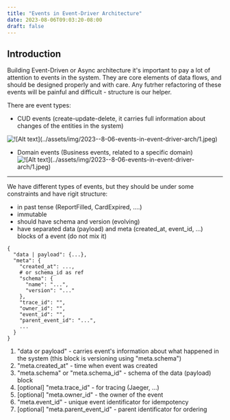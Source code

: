 ```yaml
---
title: "Events in Event-Driver Architecture"
date: 2023-08-06T09:03:20-08:00
draft: false
---
```

## Introduction

Building Event-Driven or Async architecture it's important to pay a lot of attention to events in the system.
They are core elements of data flows, and should be designed properly and with care. Any futrher refactoring of these events will be painful and difficult - structure is our helper.

There are event types:
 - CUD events (create-update-delete, it carries full information about changes of the entities in the system)

![!\[Alt text\](../assets/img/2023--8-06-events-in-event-driver-arch/1.jpeg)](/1/1.jpeg)

 - Domain events (Business events, related to a specific domain)
![!\[Alt text\](../assets/img/2023--8-06-events-in-event-driver-arch/1.jpeg)](/1/2.jpg)



----

We have different types of events, but they should be under some constraints and have rigit structure:
 - in past tense (ReportFilled, CardExpired, ....)
 - immutable
 - should have schema and version (evolving)
 - have separated data (payload) and meta (created_at, event_id, ...) blocks of a event (do not mix it)


```
{
  "data | payload": {...},
  "meta": {
    "created_at": ...,
    # or schema_id as ref
    "schema": {
      "name": "...",
      "version": "..."
    },
    "trace_id": "",
    "owner_id": "",
    "event_id": "",
    "parent_event_id": "...",
    ...
  }
}
```


1. "data or payload" - carries event's information about what happened in the system (this block is versioning using "meta.schema")
2. "meta.created_at" - time when event was created
3. "meta.schema" or "meta.schema_id" - schema of the data (payload) block
4. [optional] "meta.trace_id" - for tracing (Jaeger, ...)
5. [optional] "meta.owner_id" - the owner of the event
6. "meta.event_id" - unique event identificator for idempotency
7. [optional] "meta.parent_event_id" - parent identificator for ordering

